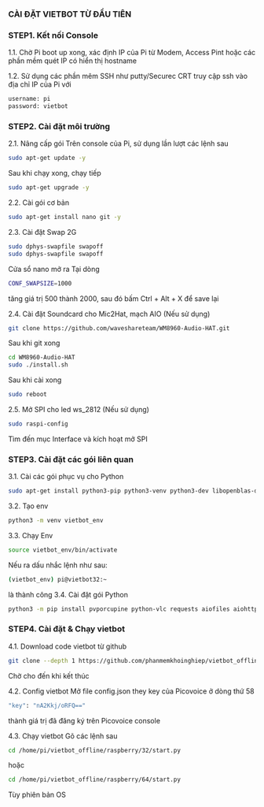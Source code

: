 ### CÀI ĐẶT VIETBOT TỪ ĐẦU TIÊN

### STEP1. Kết nối Console

1.1. Chờ Pi boot up xong, xác định IP của Pi từ Modem, Access Pint hoặc các phần mềm quét IP có hiển thị hostname

1.2. Sử dụng các phần mêm SSH như putty/Securec CRT truy cập ssh vào địa chỉ IP của Pi với 

```sh
username: pi
password: vietbot
```
### STEP2. Cài đặt môi trường

2.1. Nâng cấp gói
Trên console của Pi, sử dụng lần lượt các lệnh sau

```sh
sudo apt-get update -y
```
Sau khi chạy xong, chạy tiếp
```sh
sudo apt-get upgrade -y
```
2.2. Cài gói cơ bản
```sh
sudo apt-get install nano git -y
```
2.3. Cài đặt Swap 2G

```sh
sudo dphys-swapfile swapoff
sudo dphys-swapfile swapoff
```
Cửa sổ nano mở ra
Tại dòng 
```sh
CONF_SWAPSIZE=1000
```
tăng giá trị 500 thành 2000, sau đó bấm Ctrl + Alt + X để save lại

2.4. Cài đặt Soundcard cho Mic2Hat, mạch AIO (Nếu sử dụng)
```sh
git clone https://github.com/waveshareteam/WM8960-Audio-HAT.git
```
Sau khi git xong
```sh
cd WM8960-Audio-HAT
sudo ./install.sh 
```
Sau khi cài xong
```sh
sudo reboot
```
2.5. Mở SPI cho led ws_2812 (Nếu sử dụng)
```sh
sudo raspi-config
```
Tìm đến mục Interface và kích hoạt mở SPI

### STEP3. Cài đặt các gói liên quan
3.1. Cài các gói phục vụ cho Python
```sh
sudo apt-get install python3-pip python3-venv python3-dev libopenblas-dev python3-pyaudio python3-rpi.gpio vlc -y
```
3.2. Tạo env
```sh
python3 -m venv vietbot_env
```
3.3. Chạy Env
```sh
source vietbot_env/bin/activate
```
Nếu ra dấu nhắc lệnh như sau:
```sh
(vietbot_env) pi@vietbot32:~ 
```
là thành công
3.4. Cài đặt gói Python
```sh
python3 -m pip install pvporcupine python-vlc requests aiofiles aiohttp pyusb edge_tts sounddevice pyalsaaudio spidev SpeechRecognition pathlib2 gpiozero google-cloud google-cloud-speech google-cloud-texttospeech rpi_ws281x gTTS fuzzywuzzy html2text websocket Quart python-Levenshtein pigpio RPi.GPIO lgpio
```
### STEP4. Cài đặt & Chạy vietbot

4.1. Download code vietbot từ github
```sh
git clone --depth 1 https://github.com/phanmemkhoinghiep/vietbot_offline.git
```
Chờ cho đến khi kết thúc

4.2. Config vietbot
Mở file config.json they key của Picovoice ở dòng thứ 58
```sh
"key": "nA2Kkj/oRFQ=="
```
thành giá trị đã đăng ký trên Picovoice console

4.3. Chạy vietbot
Gõ các lệnh sau
```sh
cd /home/pi/vietbot_offline/raspberry/32/start.py
```
hoặc
```sh
cd /home/pi/vietbot_offline/raspberry/64/start.py
```
Tùy phiên bản OS

